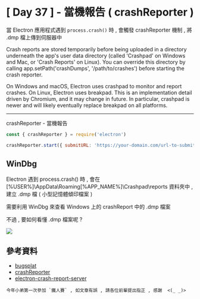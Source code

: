 # [ Day 37 ] - 當機報告 ( crashReporter )

當 Electron 應用程式遇到 `process.crash()` 時 , 會觸發 crashReporter 機制 , 將 .dmp 檔上傳到伺服器中

Crash reports are stored temporarily before being uploaded in a directory underneath the app's user data directory (called 'Crashpad' on Windows and Mac, or 'Crash Reports' on Linux). You can override this directory by calling app.setPath('crashDumps', '/path/to/crashes') before starting the crash reporter.

On Windows and macOS, Electron uses crashpad to monitor and report crashes. On Linux, Electron uses breakpad. This is an implementation detail driven by Chromium, and it may change in future. In particular, crashpad is newer and will likely eventually replace breakpad on all platforms.

---

crashReporter - 當機報告

```js
const { crashReporter } = require('electron')

crashReporter.start({ submitURL: 'https://your-domain.com/url-to-submit' })
```

## WinDbg 

Electron 遇到 process.crash() 時 , 會在 [%USER%]\AppData\Roaming\[%APP_NAME%]\Crashpad\reports 資料夾中 , 建立 .dmp 檔 ( 小型記憶體傾印檔案 ) 

需要利用 WinDbg 來查看 Windows 上的 crashReport 中的 .dmp 檔案 

不過 , 要如何看懂 .dmp 檔案呢 ? 

![](https://i.imgur.com/YZFDv6q.png)

## 參考資料

- [bugsplat](https://www.bugsplat.com/docs/sdk/electron/)
- [crashReporter](https://www.electronjs.org/docs/api/crash-reporter)
- [electron-crash-report-server](https://github.com/electron-in-action/electron-crash-report-server/blob/master/server.js)

```
今年小弟第一次參加 `鐵人賽` , 如文章有誤 , 請各位前輩提出指正 , 感謝  <(_ _)>
```
